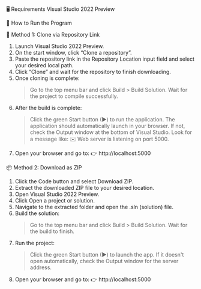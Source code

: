 🖥 Requirements
Visual Studio 2022 Preview

🚀 How to Run the Program

🔁 Method 1: Clone via Repository Link
1. Launch Visual Studio 2022 Preview.
2. On the start window, click “Clone a repository”.
3. Paste the repository link in the Repository Location input field and select your desired local path.
4. Click “Clone” and wait for the repository to finish downloading.
5. Once cloning is complete:
   > Go to the top menu bar and click Build > Build Solution.
   > Wait for the project to compile successfully.
6. After the build is complete:
   > Click the green Start button (▶) to run the application.
   > The application should automatically launch in your browser.
   > If not, check the Output window at the bottom of Visual Studio.
   > Look for a message like:
   ✉️ Web server is listening on port 5000.
7. Open your browser and go to:
👉 http://localhost:5000

📦 Method 2: Download as ZIP
1. Click the Code button and select Download ZIP.
2. Extract the downloaded ZIP file to your desired location.
3. Open Visual Studio 2022 Preview.
4. Click Open a project or solution.
5. Navigate to the extracted folder and open the .sln (solution) file.
6. Build the solution:
   > Go to the top menu bar and click Build > Build Solution.
   > Wait for the build to finish.
7. Run the project:
   >Click the green Start button (▶) to launch the app.
   >If it doesn't open automatically, check the Output window for the server address.
8. Open your browser and go to:
👉 http://localhost:5000
